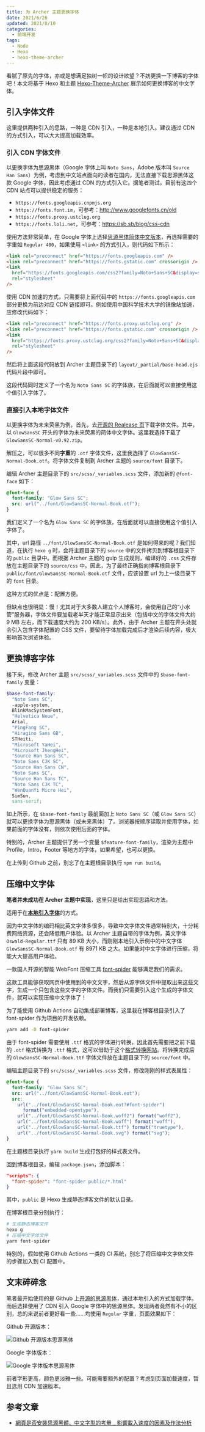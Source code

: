 ```yaml
---
title: 为 Archer 主题更换字体
date: 2021/6/26
updated: 2021/8/10
categories:
  - 前端开发
tags:
  - Node
  - Hexo
  - hexo-theme-archer
---
```


看腻了原先的字体，亦或是想满足独树一帜的设计欲望？不妨更换一下博客的字体吧！本文将基于 Hexo 和主题 [Hexo-Theme-Archer](https://github.com/fi3ework/hexo-theme-archer) 展示如何更换博客的中文字体。

## 引入字体文件

这里提供两种引入的思路，一种是 CDN 引入，一种是本地引入。建议通过 CDN 的方式引入，可以大大提高加载效率。

### 引入 CDN 字体文件

以更换字体为思源黑体（Google 字体上叫 `Noto Sans`，Adobe 版本叫 `Source Han Sans`）为例，考虑到中文站点面向的读者在国内，无法直接下载思源黑体这款 Google 字体，因此考虑通过 CDN 的方式引入它。据笔者测试，目前有这四个 CDN 站点可以提供稳定的服务：

- `https://fonts.googleapis.cnpmjs.org`
- `https://fonts.font.im`，可参考：<http://www.googlefonts.cn/old>
- `https://fonts.proxy.ustclug.org`
- `https://fonts.loli.net`，可参考：<https://sb.sb/blog/css-cdn>

使用方法非常简单，在 Google 字体上选择[思源黑体简体中文版本](https://fonts.google.com/specimen/Noto+Sans+SC?subset=chinese-simplified#standard-styles)，再选择需要的字重如 `Regular 400`，如果使用 `<link>` 的方式引入，则代码如下所示：

```html
<link rel="preconnect" href="https://fonts.googleapis.com" />
<link rel="preconnect" href="https://fonts.gstatic.com" crossorigin />
<link
  href="https://fonts.googleapis.com/css2?family=Noto+Sans+SC&display=swap"
  rel="stylesheet"
/>
```

使用 CDN 加速的方式，只需要将上面代码中的 `https://fonts.googleapis.com` 部分更换为前边对应 CDN 链接即可。例如使用中国科学技术大学的镜像站加速，应修改代码如下：

```html
<link rel="preconnect" href="https://fonts.proxy.ustclug.org" />
<link rel="preconnect" href="https://fonts.gstatic.com" crossorigin />
<link
  href="https://fonts.proxy.ustclug.org/css2?family=Noto+Sans+SC&display=swap"
  rel="stylesheet"
/>
```

然后将上面这段代码放到 Archer 主题目录下的 `layout/_partial/base-head.ejs` 代码片段中即可。

这段代码同时定义了一个名为 `Noto Sans SC` 的字体族，在后面就可以直接使用这个值引入字体了。

### 直接引入本地字体文件

以更换字体为未来荧黑为例，首先，去[开源的 Realease 页](https://github.com/welai/glow-sans/releases)下载字体文件。其中，以 `GlowSansSC` 开头的字体为未来荧黑的简体中文字体。这里我选择下载了 `GlowSansSC-Normal-v0.92.zip`。

解压之，可以很多不同**字重**的 `.otf` 字体文件，这里我选择了 `GlowSansSC-Normal-Book.otf`。将字体文件复制到 Archer 主题的 `source/font` 目录下。

编辑 Archer 主题目录下的 `src/scss/_variables.scss` 文件，添加新的 `@font-face` 如下：

```scss
@font-face {
  font-family: "Glow Sans SC";
  src: url("../font/GlowSansSC-Normal-Book.otf");
}
```

我们定义了一个名为 `Glow Sans SC` 的字体族，在后面就可以直接使用这个值引入字体了。

其中，url 路径 `../font/GlowSansSC-Normal-Book.otf` 是如何得来的呢？我们知道，在执行 `hexo g` 时，会将主题目录下的 `source` 中的文件拷贝到博客根目录下的 `public` 目录中。而根据 Archer 主题的 gulp 生成规则，编译好的 `.css` 文件存放在主题目录下的 `source/css` 中。因此，为了最终正确指向博客根目录下 `public/font/GlowSansSC-Normal-Book.otf` 文件，应该设置 url 为上一级目录下的 `font` 目录。

这种方式的优点是：配置方便。

但缺点也很明显：慢！尤其对于大多数人建立个人博客时，会使用自己的“小水管”服务器，字体文件要加载老半天才能正常显示出来（包括中文的字体文件大约 9 MB 左右，而下载速度大约为 200 KB/s）。此外，由于 Archer 主题在开头处就会引入包含字体配置的 CSS 文件，要留待字体加载完成后才渲染后续内容，极大影响首次浏览体验。

## 更换博客字体

接下来，修改 Archer 主题 `src/scss/_variables.scss` 文件中的 `$base-font-family` 变量：

```scss
$base-font-family:
  "Noto Sans SC",
  -apple-system,
  BlinkMacSystemFont,
  "Helvetica Neue",
  Arial,
  "PingFang SC",
  "Hiragino Sans GB",
  STHeiti,
  "Microsoft YaHei",
  "Microsoft JhengHei",
  "Source Han Sans SC",
  "Noto Sans CJK SC",
  "Source Han Sans CN",
  "Noto Sans SC",
  "Source Han Sans TC",
  "Noto Sans CJK TC",
  "WenQuanYi Micro Hei",
  SimSun,
  sans-serif;
```

如上所示，在 `$base-font-family` 最前面加上 `Noto Sans SC`（或 `Glow Sans SC`）就可以更换字体为思源黑体（或未来黑体）了。浏览器按顺序读取并使用字体，如果前面的字体没有，则依次使用后面的字体。

特别的，Archer 主题提供了另一个变量 `$feature-font-family`，渲染为主题中 Profile，Intro，Footer 等地方的字体，如果希望，也可以更换。

在上传到 Github 之前，别忘了在主题根目录执行 `npm run build`。

## 压缩中文字体

**笔者并未成功在 Archer 主题中实现**，这里只是给出实现思路和方法。

适用于在[**本地引入字体**](#直接引入本地字体文件)的方式。

因为中文字体的编码相比英文字体多很多，导致中文字体文件通常特别大，十分耗费网络资源，还会降低用户体验。以 Archer 主题自带的字体为例，英文字体 `Oswald-Regular.ttf` 只有 89 KB 大小，而刚刚本地引入示例中的中文字体 `GlowSansSC-Normal-Book.otf` 有 8971 KB 之大。如果能对中文字体进行压缩，将能大大提高用户体验。

一款国人开源的智能 WebFont 压缩工具 [font-spider](https://github.com/aui/font-spider) 能够满足我们的需求。

这款工具能够获取网页中使用到的中文文字，然后从源字体文件中提取出来这些文字，生成一个只包含这些文字的字体文件。而我们只需要引入这个生成的字体文件，就可以实现压缩中文字体了！

为了能使用 Github Actions 自动集成部署博客，这里我在博客根目录引入了 font-spider 作为项目的开发依赖。

```bash
yarn add -D font-spider
```

由于 font-spider 需要使用 `.ttf` 格式的字体进行转换，因此首先需要把之前下载的 `.otf` 格式转换为 `.ttf` 格式，这可以借助于这个[格式转换网站](https://convertio.co/zh/otf-ttf/)。将转换完成后的 `GlowSansSC-Normal-Book.ttf` 字体文件放在主题目录下的 `source/font` 中。

编辑主题目录下的 `src/scss/_variables.scss` 文件，修改刚刚的样式表属性：

```scss
@font-face {
  font-family: "Glow Sans SC";
  src: url("../font/GlowSansSC-Normal-Book.eot");
  src:
    url("../font/GlowSansSC-Normal-Book.eot?#font-spider")
      format("embedded-opentype"),
    url("../font/GlowSansSC-Normal-Book.woff2") format("woff2"),
    url("../font/GlowSansSC-Normal-Book.woff") format("woff"),
    url("../font/GlowSansSC-Normal-Book.ttf") format("truetype"),
    url("../font/GlowSansSC-Normal-Book.svg") format("svg");
}
```

在主题根目录执行 `yarn build` 生成打包好的样式表文件。

回到博客根目录，编辑 `package.json`，添加脚本：

```json
"scripts": {
  "font-spider": "font-spider public/*.html"
}
```

其中，`public` 是 Hexo 生成静态博客文件的默认目录。

在博客根目录分别执行：

```bash
# 生成静态博客文件
hexo g
# 压缩中文字体文件
yarn font-spider
```

特别的，假如使用 Github Actions 一类的 CI 系统，别忘了将压缩中文字体文件的步骤加入到 CI 配置中。

## 文末碎碎念

笔者最开始使用的是 Github 上[开源的思源黑体](https://github.com/adobe-fonts/source-han-sans)，通过本地引入的方式加载字体。而后选择使用了 CDN 引入 Google 字体中的思源黑体。发现两者竟然有不小的区别，总的来说前者更好看一些……均使用 `Regular` 字重，页面效果如下：

Github 开源版本：

![Github 开源版本思源黑体](Github-Open-Source-Version.png)

Google 字体版本：

![Google 字体版本思源黑体](Google-Fonts-Version.png)

前者字形更高，颜色更淡雅一些。可能需要额外的配置？考虑到页面加载速度，暂且选用 CDN 加速版本。

## 参考文章

- [網頁是否安裝思源黑體、中文字型的考量﹍影響載入速度的因素及作法分析](https://www.wfublog.com/2019/01/noto-sans-serif-traditional-chinese-web-font_11.html)
